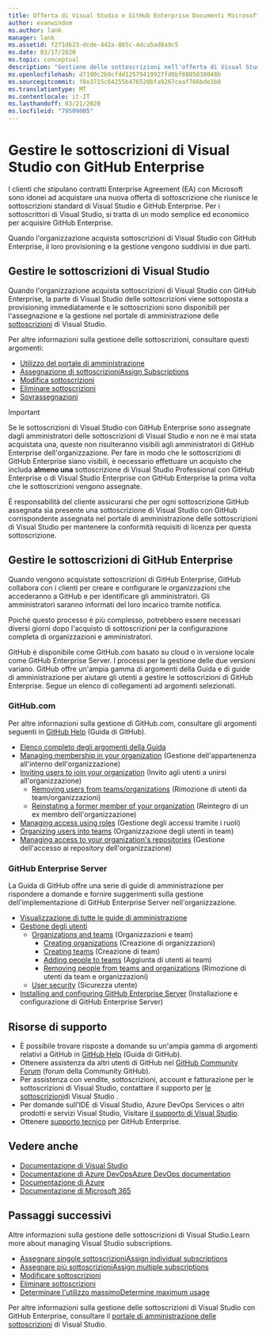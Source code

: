 ```yaml
---
title: Offerta di Visual Studio e GitHub Enterprise Documenti Microsoft
author: evanwindom
ms.author: lank
manager: lank
ms.assetid: f271d623-dcde-442a-865c-4dca5ad8a9c5
ms.date: 03/17/2020
ms.topic: conceptual
description: "Gestione delle sottoscrizioni nell'offerta di Visual Studio : GitHub Enterprise"
ms.openlocfilehash: d7100c2b9cfdd12579419927fd0bf8885038048b
ms.sourcegitcommit: f8e3715c64255b476520bfa9267ceaf766bde3b0
ms.translationtype: MT
ms.contentlocale: it-IT
ms.lasthandoff: 03/21/2020
ms.locfileid: "79509005"
---
```

# <a name="manage-visual-studio-subscriptions-with-github-enterprise"></a>Gestire le sottoscrizioni di Visual Studio con GitHub Enterprise
I clienti che stipulano contratti Enterprise Agreement (EA) con Microsoft sono idonei ad acquistare una nuova offerta di sottoscrizione che riunisce le sottoscrizioni standard di Visual Studio e GitHub Enterprise. Per i sottoscrittori di Visual Studio, si tratta di un modo semplice ed economico per acquisire GitHub Enterprise. 

Quando l'organizzazione acquista sottoscrizioni di Visual Studio con GitHub Enterprise, il loro provisioning e la gestione vengono suddivisi in due parti.

## <a name="manage-visual-studio-subscriptions"></a>Gestire le sottoscrizioni di Visual Studio
Quando l'organizzazione acquista sottoscrizioni di Visual Studio con GitHub Enterprise, la parte di Visual Studio delle sottoscrizioni viene sottoposta a provisioning immediatamente e le sottoscrizioni sono disponibili per l'assegnazione e la gestione nel portale di amministrazione delle [sottoscrizioni](https://manage.visualstudio.com) di Visual Studio. 

Per altre informazioni sulla gestione delle sottoscrizioni, consultare questi argomenti:
- [Utilizzo del portale di amministrazione](using-admin-portal.md)
- [Assegnazione di sottoscrizioniAssign Subscriptions](assign-license.md)
- [Modifica sottoscrizioni](edit-license.md)
- [Eliminare sottoscrizioni](delete-license.md)
- [Sovrassegnazioni](handle-overclaimed-license.md)

> [!Important]
> Se le sottoscrizioni di Visual Studio con GitHub Enterprise sono assegnate dagli amministratori delle sottoscrizioni di Visual Studio e non ne è mai stata acquistata una, queste non risulteranno visibili agli amministratori di GitHub Enterprise dell'organizzazione. Per fare in modo che le sottoscrizioni di GitHub Enterprise siano visibili, è necessario effettuare un acquisto che includa **almeno una** sottoscrizione di Visual Studio Professional con GitHub Enterprise o di Visual Studio Enterprise con GitHub Enterprise la prima volta che le sottoscrizioni vengono assegnate.  
>
> È responsabilità del cliente assicurarsi che per ogni sottoscrizione GitHub assegnata sia presente una sottoscrizione di Visual Studio con GitHub corrispondente assegnata nel portale di amministrazione delle sottoscrizioni di Visual Studio per mantenere la conformità requisiti di licenza per questa sottoscrizione.

## <a name="manage-github-enterprise-subscriptions"></a>Gestire le sottoscrizioni di GitHub Enterprise
Quando vengono acquistate sottoscrizioni di GitHub Enterprise, GitHub collabora con i clienti per creare e configurare le organizzazioni che accederanno a GitHub e per identificare gli amministratori.  Gli amministratori saranno informati del loro incarico tramite notifica.  

Poiché questo processo è più complesso, potrebbero essere necessari diversi giorni dopo l'acquisto di sottoscrizioni per la configurazione completa di organizzazioni e amministratori.

GitHub è disponibile come GitHub.com basato su cloud o in versione locale come GitHub Enterprise Server.  I processi per la gestione delle due versioni variano.  GitHub offre un'ampia gamma di argomenti della Guida e di guide di amministrazione per aiutare gli utenti a gestire le sottoscrizioni di GitHub Enterprise.  Segue un elenco di collegamenti ad argomenti selezionati.  

### <a name="githubcom"></a>GitHub.com 
Per altre informazioni sulla gestione di GitHub.com, consultare gli argomenti seguenti in [GitHub Help](https://help.github.com/en) (Guida di GitHub).
+ [Elenco completo degli argomenti della Guida](https://help.github.com/en)
+ [Managing membership in your organization](https://help.github.com/en/articles/managing-membership-in-your-organization) (Gestione dell'appartenenza all'interno dell'organizzazione)
+ [Inviting users to join your organization](https://help.github.com/en/articles/inviting-users-to-join-your-organization) (Invito agli utenti a unirsi all'organizzazione)
    - [Removing users from teams/organizations](https://help.github.com/en/articles/removing-a-member-from-your-organization) (Rimozione di utenti da team/organizzazioni)
    - [Reinstating a former member of your organization](https://help.github.com/en/articles/reinstating-a-former-member-of-your-organization) (Reintegro di un ex membro dell'organizzazione)
+ [Managing access using roles](https://help.github.com/en/articles/managing-peoples-access-to-your-organization-with-roles) (Gestione degli accessi tramite i ruoli)
+ [Organizing users into teams](https://help.github.com/en/articles/organizing-members-into-teams) (Organizzazione degli utenti in team)
+ [Managing access to your organization's repositories](https://help.github.com/en/articles/managing-access-to-your-organizations-repositories) (Gestione dell'accesso ai repository dell'organizzazione)

### <a name="github-enterprise-server"></a>GitHub Enterprise Server
La Guida di GitHub offre una serie di guide di amministrazione per rispondere a domande e fornire suggerimenti sulla gestione dell'implementazione di GitHub Enterprise Server nell'organizzazione.

+ [Visualizzazione di tutte le guide di amministrazione](https://help.github.com/en/enterprise/2.16/admin)
+ [Gestione degli utenti](https://help.github.com/en/enterprise/2.16/admin/user-management)
    - [Organizations and teams](https://help.github.com/en/enterprise/2.16/admin/user-management/organizations-and-teams) (Organizzazioni e team)
        - [Creating organizations](https://help.github.com/en/enterprise/2.16/admin/user-management/creating-organizations) (Creazione di organizzazioni)
        - [Creating teams](https://help.github.com/en/enterprise/2.16/admin/user-management/creating-teams) (Creazione di team)
        - [Adding people to teams](https://help.github.com/en/enterprise/2.16/admin/user-management/adding-people-to-teams) (Aggiunta di utenti ai team)
        - [Removing people from teams and organizations](https://help.github.com/en/enterprise/2.16/admin/user-management/removing-users-from-teams-and-organizations) (Rimozione di utenti da team e organizzazioni)
    - [User security](https://help.github.com/en/enterprise/2.16/admin/user-management/user-security) (Sicurezza utente)
+ [Installing and configuring GitHub Enterprise Server](https://help.github.com/en/enterprise/2.16/admin/installation) (Installazione e configurazione di GitHub Enterprise Server)

## <a name="support-resources"></a>Risorse di supporto
- È possibile trovare risposte a domande su un'ampia gamma di argomenti relativi a GitHub in [GitHub Help](https://help.github.com/en) (Guida di GitHub).
- Ottenere assistenza da altri utenti di GitHub nel [GitHub Community Forum](https://github.community/) (forum della Community GitHub).
- Per assistenza con vendite, sottoscrizioni, account e fatturazione per le sottoscrizioni di Visual Studio, contattare il supporto per [le sottoscrizioni](https://visualstudio.microsoft.com/subscriptions/support/)di Visual Studio .
- Per domande sull'IDE di Visual Studio, Azure DevOps Services o altri prodotti e servizi Visual Studio,  Visitare [il supporto di Visual Studio](https://visualstudio.microsoft.com/support/).
- Ottenere [supporto tecnico](https://support.microsoft.com/en-us/supportforbusiness/productselection?sapId=b77fe80f-5417-80bd-4b2a-275cf0018c24) per GitHub Enterprise.   

## <a name="see-also"></a>Vedere anche
- [Documentazione di Visual Studio](https://docs.microsoft.com/visualstudio/)
- [Documentazione di Azure DevOpsAzure DevOps documentation](https://docs.microsoft.com/azure/devops/)
- [Documentazione di Azure](https://docs.microsoft.com/azure/)
- [Documentazione di Microsoft 365](https://docs.microsoft.com/microsoft-365/)

## <a name="next-steps"></a>Passaggi successivi
Altre informazioni sulla gestione delle sottoscrizioni di Visual Studio.Learn more about managing Visual Studio subscriptions.
- [Assegnare singole sottoscrizioniAssign individual subscriptions](assign-license.md)
- [Assegnare più sottoscrizioniAssign multiple subscriptions](assign-license-bulk.md)
- [Modificare sottoscrizioni](edit-license.md)
- [Eliminare sottoscrizioni](delete-license.md)
- [Determinare l'utilizzo massimoDetermine maximum usage](maximum-usage.md)

Per altre informazioni sulla gestione delle sottoscrizioni di Visual Studio con GitHub Enterprise, consultare il [portale di amministrazione delle sottoscrizioni](https://visualstudio.microsoft.com/subscriptions-administration/) di Visual Studio.


